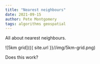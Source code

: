 ```yaml
---
title: "Nearest neighbours"
date: 2021-09-15
author: Pete Montgomery
tags: algorithms geospatial
---
```


All about nearest neighbours.

![5km grid]({{ site.url }}//img/5km-grid.png)

Does this work?
